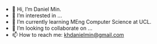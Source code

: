 - 👋 Hi, I’m Daniel Min.
- 👀 I’m interested in ...
- 🌱 I’m currently learning MEng Computer Science at UCL.
- 💞️ I’m looking to collaborate on ...
- 📫 How to reach me: khdanielmin@gmail.com

<!---
abcalxl/abcalxl is a ✨ special ✨ repository because its `README.md` (this file) appears on your GitHub profile.
You can click the Preview link to take a look at your changes.
--->
